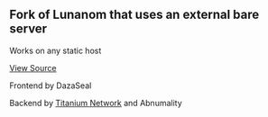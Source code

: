 <h2>Fork of Lunanom that uses an external bare server</h2>
Works on any static host

<a href='https://github.com/titaniumnetwork-dev/ultraviolet-node'>View Source</a>

Frontend by DazaSeal
		      
Backend by <a href="https://github.com/titaniumnetwork-dev">Titanium Network</a> and Abnumality
